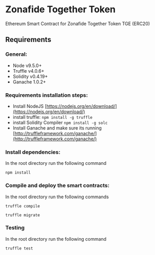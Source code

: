 # Zonafide Together Token
Ethereum Smart Contract for Zonafide Together Token TGE (ERC20)

## Requirements

### General:

* Node v9.5.0+
* Truffle v4.0.6+
* Solidity v0.4.19+
* Ganache 1.0.2+

### Requirements installation steps:

* Install NodeJS [https://nodejs.org/en/download/](https://nodejs.org/en/download/)
* install truffle: ```npm install -g truffle``` 
* install Solidity Compiler ```npm install -g solc```
* Install Ganache and make sure its running [http://truffleframework.com/ganache/](http://truffleframework.com/ganache/)

### Install dependencies:

In the root directory run the following command

```npm install```

### Compile and deploy the smart contracts:

In the root directory run the following commands

```truffle compile```

```truffle migrate```


### Testing

In the root directory run the following command

```truffle test```

